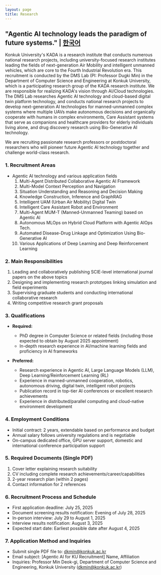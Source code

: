 ```yaml
---
layout: page
title: Research
---
```


## "Agentic AI technology leads the paradigm of future systems." | [한국어](./index_ko)

Konkuk University's KADA is a research institute that conducts numerous national research projects, including university-focused research institutes leading the fields of next-generation Air Mobility and intelligent unmanned vehicles, which are core to the Fourth Industrial Revolution era.
This recruitment is conducted by the DMS Lab (PI: Professor Dugki Min) in the Department of Computer Science and Engineering at Konkuk University, which is a participating research group of the KADA research institute. We are responsible for realizing KADA's vision through AI/Cloud technologies. The DMS Lab researches Agentic AI technology and cloud-based digital twin platform technology, and conducts national research projects to develop next-generation AI technologies for manned-unmanned complex systems where multiple UAVs make autonomous decisions and organically cooperate with humans in complex environments, Care Assistant systems that serve as companions and healthcare providers for elderly individuals living alone, and drug discovery research using Bio-Generative AI technology.

We are recruiting passionate research professors or postdoctoral researchers who will pioneer future Agentic AI technology together and challenge world-class research.

### 1. Recruitment Areas
- Agentic AI technology and various application fields
  1. Multi-Agent Distributed Collaborative Agentic AI Framework
  2. Multi-Model Context Perception and Navigation
  3. Situation Understanding and Reasoning and Decision Making
  4. Knowledge Construction, Inference and GraphRAG
  5. Intelligent UAM (Urban Air Mobility) Digital Twin
  6. Intelligent Care Assistant Robot and Environment
  7. Multi-Agent MUM-T (Manned-Unmanned Teaming) based on Agentic AI
  8. Autonomous MLOps on Hybrid Cloud Platform with Agentic AIOps Tech.
  9. Automated Disease-Drug Linkage and Optimization Using Bio-Generative AI
  10. Various Applications of Deep Learning and Deep Reinforcement Learning

### 2. Main Responsibilities
1. Leading and collaboratively publishing SCIE-level international journal papers on the above topics
2. Designing and implementing research prototypes linking simulation and field experiments
3. Supervising graduate students and conducting international collaborative research
4. Writing competitive research grant proposals

### 3. Qualifications
- **Required:**
  - PhD degree in Computer Science or related fields (including those expected to obtain by August 2025 appointment)
  - In-depth research experience in AI/machine learning fields and proficiency in AI frameworks

- **Preferred:**
  - Research experience in Agentic AI, Large Language Models (LLM), Deep Learning/Reinforcement Learning (RL)
  - Experience in manned-unmanned cooperation, robotics, autonomous driving, digital twin, intelligent robot projects
  - Publication record in top-tier AI conferences or excellent research achievements
  - Experience in distributed/parallel computing and cloud-native environment development

### 4. Employment Conditions
- Initial contract: 2 years, extendable based on performance and budget
- Annual salary follows university regulations and is negotiable
- On-campus dedicated office, GPU server support, domestic and international conference participation support

### 5. Required Documents (Single PDF)
1. Cover letter explaining research suitability
2. CV including complete research achievements/career/capabilities
3. 2-year research plan (within 2 pages)
4. Contact information for 2 references

### 6. Recruitment Process and Schedule
- First application deadline: July 25, 2025
- Document screening results notification: Evening of July 28, 2025
- In-person interview: July 29 to August 1, 2025
- Interview results notification: August 3, 2025
- Expected start date: Earliest possible date after August 4, 2025

### 7. Application Method and Inquiries
- Submit single PDF file to: dkmin@konkuk.ac.kr
- Email subject: [Agentic AI for KU Recruitment] Name, Affiliation
- Inquiries: Professor Min Deok-gi, Department of Computer Science and Engineering, Konkuk University (dkmin@konkuk.ac.kr)
